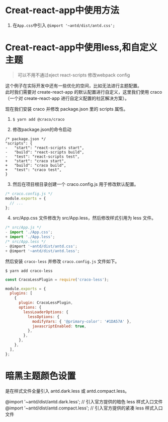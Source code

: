# Creat-react-app中使用方法

1. 在`App.css`中引入
    `@import '~antd/dist/antd.css';`


# Creat-react-app中使用less,和自定义主题 
>可以不用不通过eject react-scripts 修改webpack config

这个例子在实际开发中还有一些优化的空间，比如无法进行主题配置。  
此时我们需要对 create-react-app 的默认配置进行自定义，这里我们使用 craco （一个对 create-react-app 进行自定义配置的社区解决方案）。  

现在我们安装 craco 并修改 package.json 里的 scripts 属性。

1. `$ yarn add @craco/craco`

2. 修改package.json的命令启动
```JS
/* package.json */
"scripts": {
-   "start": "react-scripts start",
-   "build": "react-scripts build",
-   "test": "react-scripts test",
+   "start": "craco start",
+   "build": "craco build",
+   "test": "craco test",
}
```
3. 然后在项目根目录创建一个 craco.config.js 用于修改默认配置。
```js
/* craco.config.js */
module.exports = {
  // ...
};
```
4.  src/App.css 文件修改为 src/App.less，然后修改样式引用为 less 文件。

```js
/* src/App.js */
- import './App.css';
+ import './App.less';
/* src/App.less */
- @import '~antd/dist/antd.css';
+ @import '~antd/dist/antd.less';
```
然后安装 `craco-less` 并修改 `craco.config.js` 文件如下。

`$ yarn add craco-less`
```js
const CracoLessPlugin = require('craco-less');

module.exports = {
  plugins: [
    {
      plugin: CracoLessPlugin,
      options: {
        lessLoaderOptions: {
          lessOptions: {
            modifyVars: { '@primary-color': '#1DA57A' },
            javascriptEnabled: true,
          },
        },
      },
    },
  ],
};
```

# 暗黑主题颜色设置
是在样式文件全量引入 antd.dark.less 或 antd.compact.less。

@import '~antd/dist/antd.dark.less'; // 引入官方提供的暗色 less 样式入口文件
@import '~antd/dist/antd.compact.less'; // 引入官方提供的紧凑 less 样式入口文件